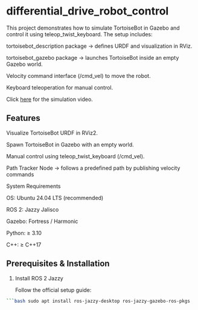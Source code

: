 # differential_drive_robot_control
This project demonstrates how to simulate TortoiseBot in Gazebo and control it using teleop_twist_keyboard.
The setup includes:

tortoisebot_description package → defines URDF and visualization in RViz.

tortoisebot_gazebo package → launches TortoiseBot inside an empty Gazebo world.

Velocity command interface (/cmd_vel) to move the robot.

Keyboard teleoperation for manual control.

Click [here](https://youtu.be/LdBMpnNu1Q4) for the simulation video.

## Features

Visualize TortoiseBot URDF in RViz2.

Spawn TortoiseBot in Gazebo with an empty world.

Manual control using teleop_twist_keyboard (/cmd_vel).

Path Tracker Node → follows a predefined path by publishing velocity commands

System Requirements

OS: Ubuntu 24.04 LTS (recommended)

ROS 2: Jazzy Jalisco

Gazebo: Fortress / Harmonic

Python: ≥ 3.10

C++: ≥ C++17

## Prerequisites & Installation
1. Install ROS 2 Jazzy

   Follow the official setup guide:

  ```bash sudo apt update && sudo apt upgrade -y
  ```bash sudo apt install ros-jazzy-desktop ros-jazzy-gazebo-ros-pkgs
